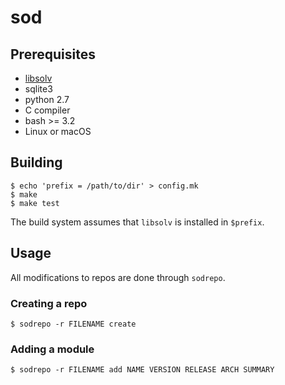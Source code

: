 # sod

## Prerequisites

* [libsolv](https://github.com/openSUSE/libsolv)
* sqlite3
* python 2.7
* C compiler
* bash >= 3.2
* Linux or macOS

## Building

    $ echo 'prefix = /path/to/dir' > config.mk
    $ make
    $ make test

The build system assumes that `libsolv` is installed in `$prefix`.

## Usage

All modifications to repos are done through `sodrepo`.

### Creating a repo

    $ sodrepo -r FILENAME create

### Adding a module

    $ sodrepo -r FILENAME add NAME VERSION RELEASE ARCH SUMMARY

